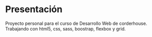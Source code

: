 # Presentación
Proyecto personal para el curso de Desarrollo Web de corderhouse.
Trabajando con html5, css, sass, boostrap, flexbox y grid. 
